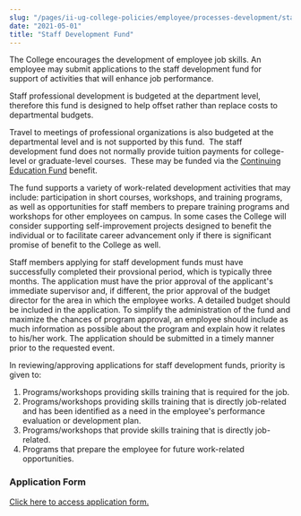 ```yaml
---
slug: "/pages/ii-ug-college-policies/employee/processes-development/staff-dev-funds"
date: "2021-05-01"
title: "Staff Development Fund"
---
```


The College encourages the development of employee job skills. An employee may submit applications to the staff development fund for support of activities that will enhance job performance.

Staff professional development is budgeted at the department level, therefore this fund is designed to help offset rather than replace costs to departmental budgets.

Travel to meetings of professional organizations is also budgeted at the departmental level and is not supported by this fund.  The staff development fund does not normally provide tuition payments for college-level or graduate-level courses.  These may be funded via the [Continuing Education Fund](http://www.middlebury.edu/offices/business/hr/Learninganddevelopment/classesforcontinuinged) benefit.

The fund supports a variety of work-related development activities that may include: participation in short courses, workshops, and training programs, as well as opportunities for staff members to prepare training programs and workshops for other employees on campus. In some cases the College will consider supporting self-improvement projects designed to benefit the individual or to facilitate career advancement only if there is significant promise of benefit to the College as well.

Staff members applying for staff development funds must have successfully completed their provsional period, which is typically three months. The application must have the prior approval of the applicant's immediate supervisor and, if different, the prior approval of the budget director for the area in which the employee works. A detailed budget should be included in the application. To simplify the administration of the fund and maximize the chances of program approval, an employee should include as much information as possible about the program and explain how it relates to his/her work. The application should be submitted in a timely manner prior to the requested event.

In reviewing/approving applications for staff development funds, priority is given to:

1.  Programs/workshops providing skills training that is required for the job.
2.  Programs/workshops providing skills training that is directly job-related and has been identified as a need in the employee's performance evaluation or development plan.
3.  Programs/workshops that provide skills training that is directly job-related.
4.  Programs that prepare the employee for future work-related opportunities.

### Application Form

[Click here to access application form.](http://www.middlebury.edu/media/view/180621/original/Staff_Dev._Fund_App.pdf)